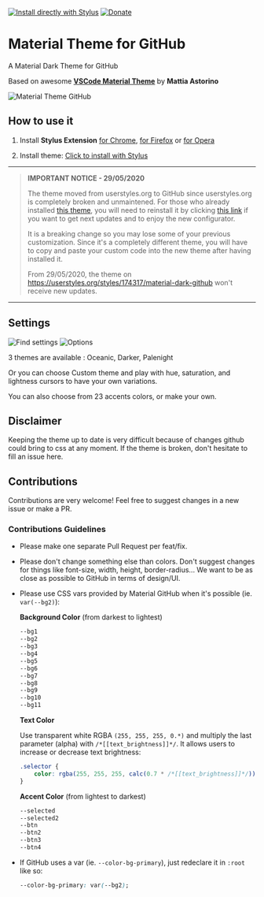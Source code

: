 [![Install directly with Stylus](https://img.shields.io/badge/Install%20%20with-Stylus-00adad.svg?style=for-the-badge&logo=stylus)](https://raw.githubusercontent.com/CharlieEtienne/material-github/master/material-github.user.css) [![Donate](https://img.shields.io/badge/Donate-PayPal-0070ba.svg?style=for-the-badge&logo=paypal)](https://paypal.me/webnancy)

# Material Theme for GitHub
A Material Dark Theme for GitHub

Based on awesome **[VSCode Material Theme](https://github.com/equinusocio/vsc-material-theme)** by **Mattia Astorino**

![Material Theme GitHub](https://raw.githubusercontent.com/CharlieEtienne/material-github/master/material-github.gif)

## How to use it

1. Install **Stylus Extension** [for Chrome](https://chrome.google.com/webstore/detail/stylus/clngdbkpkpeebahjckkjfobafhncgmne), [for Firefox](https://addons.mozilla.org/fr/firefox/addon/styl-us/) or [for Opera](https://addons.opera.com/en-gb/extensions/details/stylus/)

2. Install theme: [Click to install with Stylus](https://raw.githubusercontent.com/CharlieEtienne/material-github/master/material-github.user.css) 

------

> **IMPORTANT NOTICE - 29/05/2020**
>
> The theme moved from userstyles.org to GitHub since userstyles.org is completely broken and unmaintened. For those who already installed [this theme](https://userstyles.org/styles/174317/material-dark-github), you will need to reinstall it by clicking [this link](https://raw.githubusercontent.com/CharlieEtienne/material-github/master/material-github.user.css) if you want to get next updates and to enjoy the new configurator.
>
> It is a breaking change so you may lose some of your previous customization. Since it's a completely different theme, you will have to copy and paste your custom code into the new theme after having installed it.
>
> From 29/05/2020, the theme on https://userstyles.org/styles/174317/material-dark-github won't receive new updates.

------

## Settings
![Find settings](https://raw.githubusercontent.com/CharlieEtienne/material-github/master/settings.png)
![Options](https://raw.githubusercontent.com/CharlieEtienne/material-github/master/options.png)

3 themes are available : Oceanic, Darker, Palenight

Or you can choose Custom theme and play with hue, saturation, and lightness cursors to have your own variations.

You can also choose from 23 accents colors, or make your own.

## Disclaimer

Keeping the theme up to date is very difficult because of changes github could bring to css at any moment. 
If the theme is broken, don't hesitate to fill an issue here.

## Contributions

Contributions are very welcome! Feel free to suggest changes in a new issue or make a PR.

### Contributions Guidelines

- Please make one separate Pull Request per feat/fix.
- Please don't change something else than colors. Don't suggest changes for things like font-size, width, height, border-radius... We want to be as close as possible to GitHub in terms of design/UI.
- Please use CSS vars provided by Material GitHub when it's possible (ie. `var(--bg2)`):

  **Background Color** (from darkest to lightest)

  ```css
  --bg1
  --bg2
  --bg3
  --bg4
  --bg5
  --bg6
  --bg7
  --bg8
  --bg9
  --bg10
  --bg11
  ```

  **Text Color**

  Use transparent white RGBA `(255, 255, 255, 0.*)` and multiply the last parameter (alpha) with `/*[[text_brightness]]*/`. It allows users to increase or decrease text brightness:

  ```css
  .selector {
      color: rgba(255, 255, 255, calc(0.7 * /*[[text_brightness]]*/)) !important;
  }
  ```

  **Accent Color** (from lightest to darkest)

  ```css
  --selected
  --selected2
  --btn
  --btn2
  --btn3
  --btn4
  ```
  
- If GitHub uses a var (ie. `--color-bg-primary`), just redeclare it in `:root` like so:
  
   ```css
  --color-bg-primary: var(--bg2);
  ```
